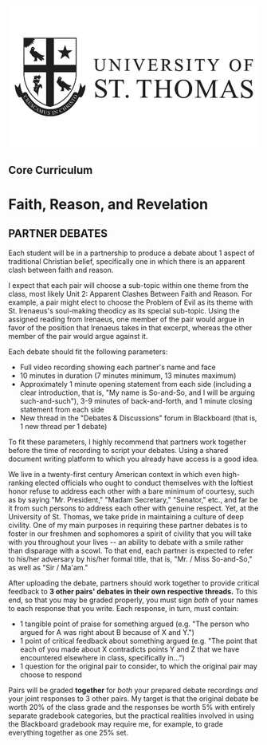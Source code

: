 ![University of St. Thomas - Core Curriculum](https://raw.githubusercontent.com/historical-theology/stthomas/main/ustlogo.jpg)
## Core Curriculum

# Faith, Reason, and Revelation

## PARTNER DEBATES

Each student will be in a partnership to produce a debate about 1 aspect of traditional Christian belief, specifically one in which there is an apparent clash between faith and reason.

I expect that each pair will choose a sub-topic within one theme from the class, most likely Unit 2: Apparent Clashes Between Faith and Reason. For example, a pair might elect to choose the Problem of Evil as its theme with St. Irenaeus's soul-making theodicy as its special sub-topic. Using the assigned reading from Irenaeus, one member of the pair would argue in favor of the position that Irenaeus takes in that excerpt, whereas the other member of the pair would argue against it.

Each debate should fit the following parameters:

* Full video recording showing each partner's name and face
* 10 minutes in duration (7 minutes minimum, 13 minutes maximum)
* Approximately 1 minute opening statement from each side (including a clear introduction, that is, "My name is So-and-So, and I will be arguing such-and-such"), 3-9 minutes of back-and-forth, and 1 minute closing statement from each side
* New thread in the "Debates & Discussions" forum in Blackboard (that is, 1 new thread per 1 debate)

To fit these parameters, I highly recommend that partners work together before the time of recording to script your debates. Using a shared document writing platform to which you already have access is a good idea.

We live in a twenty-first century American context in which even high-ranking elected officials who ought to conduct themselves with the loftiest honor refuse to address each other with a bare minimum of courtesy, such as by saying "Mr. President," "Madam Secretary," "Senator," etc., and far be it from such persons to address each other with genuine respect. Yet, at the University of St. Thomas, we take pride in maintaining a culture of deep civility. One of my main purposes in requiring these partner debates is to foster in our freshmen and sophomores a spirit of civility that you will take with you throughout your lives -- an ability to debate with a smile rather than disparage with a scowl. To that end, each partner is expected to refer to his/her adversary by his/her formal title, that is, "Mr. / Miss So-and-So," as well as "Sir / Ma'am."

After uploading the debate, partners should work together to provide critical feedback to **3 other pairs' debates in their own respective threads.** To this end, so that you may be graded properly, you must sign *both* of your names to each response that you write. Each response, in turn, must contain:

* 1 tangible point of praise for something argued (e.g. "The person who argued for A was right about B because of X and Y.")
* 1 point of critical feedback about something argued (e.g. "The point that each of you made about X contradicts points Y and Z that we have encountered elsewhere in class, specifically in...")
* 1 question for the original pair to consider, to which the original pair may choose to respond

Pairs will be graded **together** for *both* your prepared debate recordings *and* your joint responses to 3 other pairs. My target is that the original debate be worth 20% of the class grade and the responses be worth 5% with entirely separate gradebook categories, but the practical realities involved in using the Blackboard gradebook may require me, for example, to grade everything together as one 25% set.